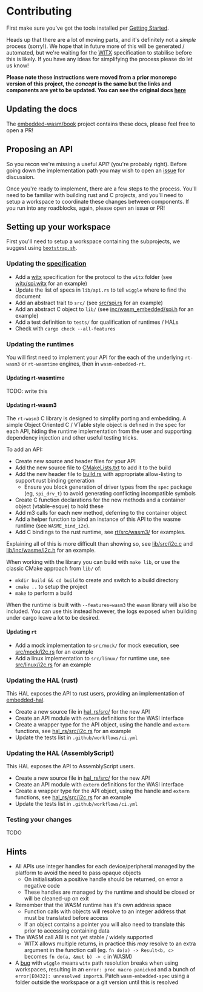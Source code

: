 # Contributing

First make sure you've got the tools installed per [Getting Started](./02-getting-started.md).

Heads up that there are a lot of moving parts, and it's definitely not a _simple_ process (sorry!). We hope that in future more of this will be generated / automated, but we're waiting for the [WITX](https://github.com/WebAssembly/WASI/blob/main/docs/witx.md) specification to stabilise before this is likely. If you have any ideas for simplifying the process please do let us know!

**Please note these instructions were moved from a prior monorepo version of this project, the _concept_ is the same but the links and components are yet to be updated. You can see the original docs [here](https://ryan.kurte.nz/embedded-wasm)**

## Updating the docs

The [embedded-wasm/book](https://github.com/embedded-wasm/book) project contains these docs, please feel free to open a PR!


## Proposing an API

So you recon we're missing a useful API? (you're probably right). Before going down the implementation path you may wish to open an [issue](https://github.com/embedded-wasm/spec/issues/new) for discussion.

Once you're ready to implement, there are a few steps to the process. You'll need to be familiar with building rust and C projects, and you'll need to setup a workspace to coordinate these changes between components. If you run into any roadblocks, again, please open an issue or PR!

## Setting up your workspace

First you'll need to setup a workspace containing the subprojects, we suggest using [`bootstrap.sh`](./assets/bootstrap.sh).

### Updating the [specification](https://github.com/embedded-wasm/spec)

- Add a [witx]() specification for the protocol to the `witx` folder (see [witx/spi.witx](https://github.com/embedded-wasm/spec/blob/main/witx/spi.witx) for an example)
- Update the list of specs in `lib/api.rs` to tell `wiggle` where to find the document
- Add an abstract trait to `src/` (see [src/spi.rs](https://github.com/embedded-wasm/spec/blob/main/src/spi.rs) for an example)
- Add an abstract C object to `lib/` (see [inc/wasm_embedded/spi.h](https://github.com/embedded-wasm/spec/blob/main/inc/wasm_embedded/spi.h) for an example)
- Add a test definition to `tests/` for qualification of runtimes / HALs
- Check with `cargo check --all-features`

### Updating the runtimes

You will first need to implement your API for the each of the underlying `rt-wasm3` or `rt-wasmtime` engines, then in `wasm-embedded-rt`.

#### Updating rt-wasmtime

TODO: write this


#### Updating rt-wasm3

The `rt-wasm3` C library is designed to simplify porting and embedding. A simple Object Oriented C / VTable style object is defined in the spec for each API, hiding the runtime implementation from the user and supporting dependency injection and other useful testing tricks.

To add an API:

- Create new source and header files for your API
- Add the new source file to [CMakeLists.txt](https://github.com/embedded-wasm/rt_wasm3/tree/main/lib/CMakeLists.txt) to add it to the build
- Add the new header file to [build.rs](https://github.com/embedded-wasm/rt_wasm3/blob/main/lib/build.rs) with appropriate allow-listing to support rust binding generation
  - Ensure you block generation of driver types from the `spec` package (eg, `spi_drv_t`) to avoid generating conflicting incompatible symbols
- Create C function declarations for the new methods and a container object (vtable-esque) to hold these
- Add m3 calls for each new method, deferring to the container object
- Add a helper function to bind an instance of this API to the wasme runtime (see `WASME_bind_i2c`).
- Add C bindings to the rust runtime, see [rt/src/wasm3/](https://github.com/ryankurte/embedded-wasm/tree/main/rt/src/wasm3) for examples.

Explaining all of this is more difficult than showing so, see [lib/src/i2c.c](https://github.com/ryankurte/embedded-wasm/tree/main/lib/src/i2c.c) and [lib/inc/wasme/i2c.h](https://github.com/ryankurte/embedded-wasm/tree/main/lib/inc/wasme/i2c.h) for an example.

When working with the library you can build with `make lib`, or use the classic CMake approach from `lib/` of:
- `mkdir build && cd build` to create and switch to a build directory
- `cmake ..` to setup the project
- `make` to perform a build

When the runtime is built with `--features=wasm3` the `ewasm` library will also be included. You can use this instead however, the logs exposed when building under cargo leave a lot to be desired.

#### Updating `rt`

- Add a mock implementation to `src/mock/` for mock execution, see [src/mock/i2c.rs](https://github.com/embedded-wasm/rt/tree/main/src/mock/i2c.rs) for an example
- Add a linux implementation to `src/linux/` for runtime use, see [src/linux/i2c.rs](https://github.com/embedded-wasm/rt/tree/main/src/linux/i2c.rs) for an example


### Updating the HAL (rust)

This HAL exposes the API to rust users, providing an implementation of [embedded-hal](https://github.com/rust-embedded/embedded-hal).

- Create a new source file in [hal_rs/src/]() for the new API
- Create an API module with `extern` definitions for the WASI interface
- Create a wrapper type for the API object, using the handle and `extern` functions, see [hal_rs/src/i2c.rs](https://github.com/embedded-wasm/hal_rs/blob/main/src/i2c.rs) for an example
- Update the tests list in `.github/workflows/ci.yml`


### Updating the HAL (AssemblyScript)

This HAL exposes the API to AssemblyScript users. 

- Create a new source file in [hal_rs/src/]() for the new API
- Create an API module with `extern` definitions for the WASI interface
- Create a wrapper type for the API object, using the handle and `extern` functions, see [hal_rs/src/i2c.rs](https://github.com/embedded-wasm/hal_rs/blob/main/src/i2c.rs) for an example
- Update the tests list in `.github/workflows/ci.yml`

### Testing your changes

TODO


## Hints

- All APIs use integer handles for each device/peripheral managed by the platform to avoid the need to pass opaque objects
  - On initialisation a positive handle should be returned, on error a negative code
  - These handles are managed by the runtime and should be closed or will be cleaned-up on exit
- Remember that the WASM runtime has it's own address space
  - Function calls with objects will resolve to an integer address that must be translated before access
  - If an object contains a pointer you will also need to translate this prior to accessing containing data
- The WASM call ABI is not yet stable / widely supported
  - WITX allows multiple returns, in practice this _may_ resolve to an extra argument in the function call (eg. `fn do(a) -> Result<b, c>` becomes `fn do(a, &mut b) -> c` in WASM)
- A [bug](https://github.com/bytecodealliance/wasmtime/issues/3519) with `wiggle` means `witx` path resolution breaks when using workspaces, resulting in an `error: proc macro panicked` and a bunch of `error[E0432]: unresolved import`s. Patch `wasm-embedded-spec` using a folder outside the workspace or a git version until this is resolved